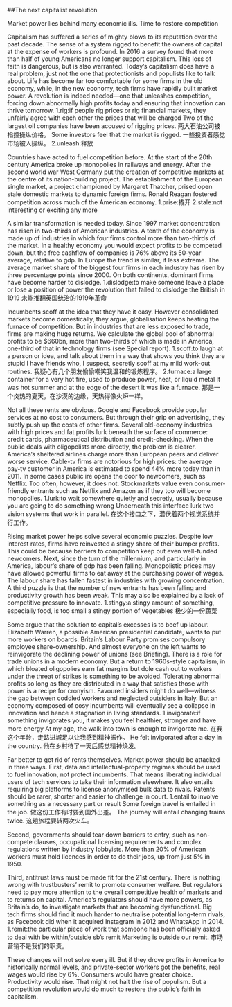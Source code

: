 ##The next capitalist revolution

Market power lies behind many economic ills. Time to restore competition

Capitalism has suffered a series of mighty blows to its reputation over the past decade. The sense of a system rigged to benefit the owners of capital at the expense of workers is profound. In 2016 a survey found that more than half of young Americans no longer support capitalism. This loss of faith is dangerous, but is also warranted. Today’s capitalism does have a real problem, just not the one that protectionists and populists like to talk about. Life has become far too comfortable for some firms in the old economy, while, in the new economy, tech firms have rapidly built market power. A revolution is indeed needed—one that unleashes competition, forcing down abnormally high profits today and ensuring that innovation can thrive tomorrow.
1.rig:if people rig prices or rig financial markets, they unfairly agree with each other the prices that will be charged
Two of the largest oil companies have been accused of rigging prices. 
两大石油公司被指控操纵价格。
Some investors feel that the market is rigged.
一些投资者感觉市场被人操纵。
2.unleash:释放

Countries have acted to fuel competition before. At the start of the 20th century America broke up monopolies in railways and energy. After the second world war West Germany put the creation of competitive markets at the centre of its nation-building project. The establishment of the European single market, a project championed by Margaret Thatcher, prised open stale domestic markets to dynamic foreign firms. Ronald Reagan fostered competition across much of the American economy.
1.prise:撬开
2.stale:not interesting or exciting any more

A similar transformation is needed today. Since 1997 market concentration has risen in two-thirds of American industries. A tenth of the economy is made up of industries in which four firms control more than two-thirds of the market. In a healthy economy you would expect profits to be competed down, but the free cashflow of companies is 76% above its 50-year average, relative to gdp. In Europe the trend is similar, if less extreme. The average market share of the biggest four firms in each industry has risen by three percentage points since 2000. On both continents, dominant firms have become harder to dislodge.
1.dislodge:to make someone leave a place or lose a position of power
the revolution that failed to dislodge the British in 1919 
未能推翻英国统治的1919年革命

Incumbents scoff at the idea that they have it easy. However consolidated markets become domestically, they argue, globalisation keeps heating the furnace of competition. But in industries that are less exposed to trade, firms are making huge returns. We calculate the global pool of abnormal profits to be $660bn, more than two-thirds of which is made in America, one-third of that in technology firms (see Special report).
1.scoff:to laugh at a person or idea, and talk about them in a way that shows you think they are stupid
I have friends who, I suspect, secretly scoff at my mild work-out routines.
我疑心有几个朋友偷偷嘲笑我温和的锻炼程序。
2.furnace:a large container for a very hot fire, used to produce power, heat, or liquid metal
It was hot summer and at the edge of the desert it was like a furnace.
那是一个炎热的夏天，在沙漠的边缘，天热得像火炉一样。

Not all these rents are obvious. Google and Facebook provide popular services at no cost to consumers. But through their grip on advertising, they subtly push up the costs of other firms. Several old-economy industries with high prices and fat profits lurk beneath the surface of commerce: credit cards, pharmaceutical distribution and credit-checking. When the public deals with oligopolists more directly, the problem is clearer. America’s sheltered airlines charge more than European peers and deliver worse service. Cable-tv firms are notorious for high prices: the average pay-tv customer in America is estimated to spend 44% more today than in 2011. In some cases public ire opens the door to newcomers, such as Netflix. Too often, however, it does not. Stockmarkets value even consumer-friendly entrants such as Netflix and Amazon as if they too will become monopolies.
1.lurk:to wait somewhere quietly and secretly, usually because you are going to do something wrong
Underneath this interface lurk two vision systems that work in parallel.
在这个接口之下，潜伏着两个视觉系统并行工作。

Rising market power helps solve several economic puzzles. Despite low interest rates, firms have reinvested a stingy share of their bumper profits. This could be because barriers to competition keep out even well-funded newcomers. Next, since the turn of the millennium, and particularly in America, labour’s share of gdp has been falling. Monopolistic prices may have allowed powerful firms to eat away at the purchasing power of wages. The labour share has fallen fastest in industries with growing concentration. A third puzzle is that the number of new entrants has been falling and productivity growth has been weak. This may also be explained by a lack of competitive pressure to innovate.
1.stingy:a stingy amount of something, especially food, is too small
a stingy portion of vegetables
极少的一份蔬菜

Some argue that the solution to capital’s excesses is to beef up labour. Elizabeth Warren, a possible American presidential candidate, wants to put more workers on boards. Britain’s Labour Party promises compulsory employee share-ownership. And almost everyone on the left wants to reinvigorate the declining power of unions (see Briefing). There is a role for trade unions in a modern economy. But a return to 1960s-style capitalism, in which bloated oligopolies earn fat margins but dole cash out to workers under the threat of strikes is something to be avoided. Tolerating abnormal profits so long as they are distributed in a way that satisfies those with power is a recipe for cronyism. Favoured insiders might do well—witness the gap between coddled workers and neglected outsiders in Italy. But an economy composed of cosy incumbents will eventually see a collapse in innovation and hence a stagnation in living standards.
1.invigorate:if something invigorates you, it makes you feel healthier, stronger and have more energy
At my age, the walk into town is enough to invigorate me. 
在我这个年龄，走路进城足以让我感到精神振作。
He felt invigorated after a day in the country. 
他在乡村待了一天后感觉精神焕发。

Far better to get rid of rents themselves. Market power should be attacked in three ways. First, data and intellectual-property regimes should be used to fuel innovation, not protect incumbents. That means liberating individual users of tech services to take their information elsewhere. It also entails requiring big platforms to license anonymised bulk data to rivals. Patents should be rarer, shorter and easier to challenge in court.
1.entail:to involve something as a necessary part or result
Some foreign travel is entailed in the job.
做这份工作有时要到国外出差。
The journey will entail changing trains twice. 
这趟旅程要转两次火车。

Second, governments should tear down barriers to entry, such as non-compete clauses, occupational licensing requirements and complex regulations written by industry lobbyists. More than 20% of American workers must hold licences in order to do their jobs, up from just 5% in 1950.

Third, antitrust laws must be made fit for the 21st century. There is nothing wrong with trustbusters’ remit to promote consumer welfare. But regulators need to pay more attention to the overall competitive health of markets and to returns on capital. America’s regulators should have more powers, as Britain’s do, to investigate markets that are becoming dysfunctional. Big tech firms should find it much harder to neutralise potential long-term rivals, as Facebook did when it acquired Instagram in 2012 and WhatsApp in 2014.
1.remit:the particular piece of work that someone has been officially asked to deal with
be within/outside sb’s remit
Marketing is outside our remit. 
市场营销不是我们的职责。

These changes will not solve every ill. But if they drove profits in America to historically normal levels, and private-sector workers got the benefits, real wages would rise by 6%. Consumers would have greater choice. Productivity would rise. That might not halt the rise of populism. But a competition revolution would do much to restore the public’s faith in capitalism.